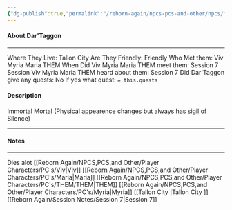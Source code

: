 ```yaml
---
{"dg-publish":true,"permalink":"/reborn-again/npcs-pcs-and-other/npcs/friendly/dar-taggon/"}
---
```



#### About Dar'Taggon
---
Where They Live: Tallon City 
Are They Friendly: Friendly 
Who Met them: Viv Myria Maria THEM
When Did Viv Myria Maria THEM meet them: Session 7
Session Viv Myria Maria THEM heard about them: Session 7
Did Dar'Taggon give any quests: No
	If yes what quest: `= this.quests`


#### Description
Immortal Mortal (Physical appearence changes but always has sigil of Silence)

---

#### Notes
---
Dies alot
[[Reborn Again/NPCS,PCS,and Other/Player Characters/PC's/Viv\|Viv]]
[[Reborn Again/NPCS,PCS,and Other/Player Characters/PC's/Maria\|Maria]]
[[Reborn Again/NPCS,PCS,and Other/Player Characters/PC's/THEM/THEM\|THEM]]
[[Reborn Again/NPCS,PCS,and Other/Player Characters/PC's/Myria\|Myria]]
[[Tallon City \|Tallon City ]]
[[Reborn Again/Session Notes/Session 7\|Session 7]]

